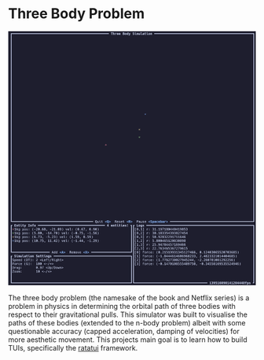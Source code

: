 # Three Body Problem

![Screenshot of TUI](images/image.png)

The three body problem (the namesake of the book and Netflix series) is a problem in physics in determining the orbital path of three bodies with respect to their gravitational pulls. This simulator was built to visualise the paths of these bodies (extended to the n-body problem) albeit with some questionable accuracy (capped acceleration, damping of velocities) for more aesthetic movement. This projects main goal is to learn how to build TUIs, specifically the [ratatui](https://ratatui.rs/) framework.
